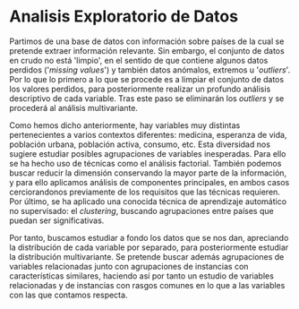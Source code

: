 # Analisis Exploratorio de Datos

Partimos de una base de datos con información sobre países de la cual se pretende extraer información relevante. Sin embargo, el conjunto de datos en crudo no está  'limpio', en el sentido de que contiene algunos datos perdidos ('*missing values*') y también datos anómalos, extremos u '*outliers*'. Por lo que lo primero a lo que se procede es a limpiar el conjunto de datos los valores perdidos, para posteriormente realizar un profundo análisis descriptivo de cada variable. Tras este paso se eliminarán los *outliers* y se procederá al análisis multivariante.

Como hemos dicho anteriormente, hay variables muy distintas pertenecientes a varios contextos diferentes: medicina, esperanza de vida, población urbana, población activa, consumo, etc. Esta diversidad nos sugiere estudiar posibles agrupaciones de variables inesperadas. Para ello se ha hecho uso de técnicas como el análisis factorial. También podemos buscar reducir la dimensión conservando la mayor parte de la información, y para ello aplicamos análisis de componentes principales, en ambos casos cerciorandonos previamente de los requisitos que las técnicas requieren. Por último, se ha aplicado una conocida técnica de aprendizaje automático no supervisado: el *clustering*, buscando agrupaciones entre países que puedan ser significativas.

Por tanto, buscamos estudiar a fondo los datos que se nos dan, apreciando la distribución de cada variable por separado, para posteriormente estudiar la distribución multivariante. Se pretende buscar además agrupaciones de variables relacionadas junto con agrupaciones de instancias con características similares, haciendo así por tanto un estudio de variables relacionadas y de instancias con rasgos comunes en lo que a las variables con las que contamos respecta.
